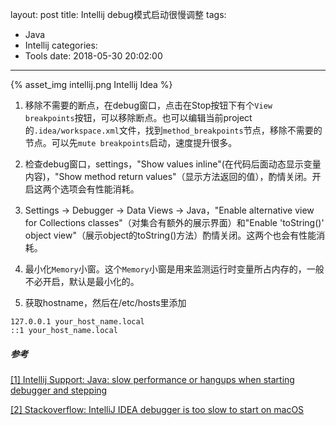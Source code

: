 layout: post
title: Intellij debug模式启动很慢调整
tags:
  - Java
  - Intellij
categories:
  - Tools
date: 2018-05-30 20:02:00
---
{% asset_img intellij.png Intellij Idea %}

1. 移除不需要的断点，在debug窗口，点击在Stop按钮下有个`View breakpoints`按钮，可以移除断点。也可以编辑当前project的`.idea/workspace.xml`文件，找到`method_breakpoints`节点，移除不需要的节点。可以先`mute breakpoints`启动，速度提升很多。

2. 检查debug窗口，settings，"Show values inline"(在代码后面动态显示变量内容)，"Show method return values"（显示方法返回的值），酌情关闭。开启这两个选项会有性能消耗。

3. Settings -> Debugger -> Data Views -> Java，"Enable alternative view for Collections classes"（对集合有额外的展示界面）和"Enable 'toString()' object view"（展示object的toString()方法）酌情关闭。这两个也会有性能消耗。

4. 最小化`Memory`小窗。这个`Memory`小窗是用来监测运行时变量所占内存的，一般不必开启，默认是最小化的。

5. 获取hostname，然后在/etc/hosts里添加

```
127.0.0.1 your_host_name.local
::1 your_host_name.local
```


##### 参考

[[1] Intellij Support: Java: slow performance or hangups when starting debugger and stepping](https://intellij-support.jetbrains.com/hc/en-us/articles/206544799-Java-slow-performance-or-hangups-when-starting-debugger-and-stepping)

[[2] Stackoverflow: IntelliJ IDEA debugger is too slow to start on macOS](https://stackoverflow.com/questions/44680463/intellij-idea-debugger-is-too-slow-to-start-on-macos)


